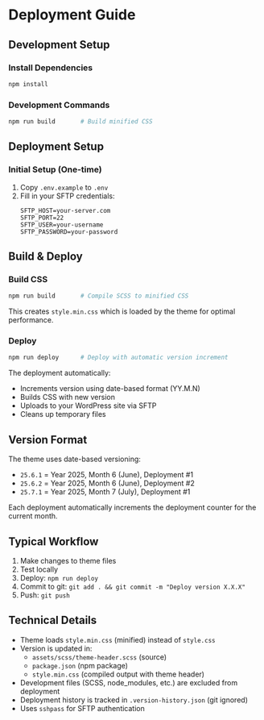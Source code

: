 # Deployment Guide

## Development Setup

### Install Dependencies
```bash
npm install
```

### Development Commands
```bash
npm run build       # Build minified CSS
```

## Deployment Setup

### Initial Setup (One-time)
1. Copy `.env.example` to `.env`
2. Fill in your SFTP credentials:
   ```
   SFTP_HOST=your-server.com
   SFTP_PORT=22
   SFTP_USER=your-username
   SFTP_PASSWORD=your-password
   ```

## Build & Deploy

### Build CSS
```bash
npm run build       # Compile SCSS to minified CSS
```

This creates `style.min.css` which is loaded by the theme for optimal performance.

### Deploy
```bash
npm run deploy      # Deploy with automatic version increment
```

The deployment automatically:
- Increments version using date-based format (YY.M.N)
- Builds CSS with new version
- Uploads to your WordPress site via SFTP
- Cleans up temporary files

## Version Format
The theme uses date-based versioning:
- `25.6.1` = Year 2025, Month 6 (June), Deployment #1
- `25.6.2` = Year 2025, Month 6 (June), Deployment #2
- `25.7.1` = Year 2025, Month 7 (July), Deployment #1

Each deployment automatically increments the deployment counter for the current month.

## Typical Workflow
1. Make changes to theme files
2. Test locally
3. Deploy: `npm run deploy`
4. Commit to git: `git add . && git commit -m "Deploy version X.X.X"`
5. Push: `git push`

## Technical Details
- Theme loads `style.min.css` (minified) instead of `style.css`
- Version is updated in:
  - `assets/scss/theme-header.scss` (source)
  - `package.json` (npm package)
  - `style.min.css` (compiled output with theme header)
- Development files (SCSS, node_modules, etc.) are excluded from deployment
- Deployment history is tracked in `.version-history.json` (git ignored)
- Uses `sshpass` for SFTP authentication